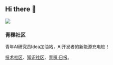 ## Hi there 👋

![](https://github.com/qingkelab/talks/blob/main/images/pdf.001.png?raw=true)

### 青稞社区

青年AI研究员Idea加油站，AI开发者的新能源充电桩！

[技术社区](https://qingkelab.github.io)、[知识社区](https://qingkelab.github.io/talks)、[青稞·日报](https://qingkelab.github.io/QingKeDaily/)。



<!--
**qingkelab/qingkelab** is a ✨ _special_ ✨ repository because its `README.md` (this file) appears on your GitHub profile.

Here are some ideas to get you started:

- 🔭 I’m currently working on ...
- 🌱 I’m currently learning ...
- 👯 I’m looking to collaborate on ...
- 🤔 I’m looking for help with ...
- 💬 Ask me about ...
- 📫 How to reach me: ...
- 😄 Pronouns: ...
- ⚡ Fun fact: ...
  -->
